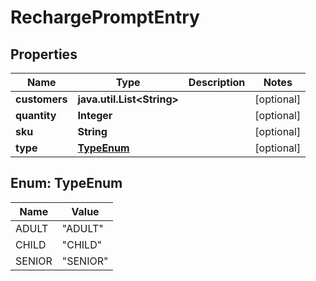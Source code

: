 
# RechargePromptEntry

## Properties
Name | Type | Description | Notes
------------ | ------------- | ------------- | -------------
**customers** | **java.util.List&lt;String&gt;** |  |  [optional]
**quantity** | **Integer** |  |  [optional]
**sku** | **String** |  |  [optional]
**type** | [**TypeEnum**](#TypeEnum) |  |  [optional]


<a name="TypeEnum"></a>
## Enum: TypeEnum
Name | Value
---- | -----
ADULT | &quot;ADULT&quot;
CHILD | &quot;CHILD&quot;
SENIOR | &quot;SENIOR&quot;



